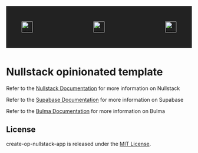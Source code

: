 <div style="display: flex; justify-content: space-between; padding: 3em; background-color: #222222; margin-bottom: 3rem;">
<img src='https://raw.githubusercontent.com/nullstack/nullstack/master/nullstack.png' height='30' alt='Nullstack'/>
<img src='https://bulma.io/assets/Bulma%20Logo.png' height='30' alt='Bulma'/>
<img src='https://supabase.com/brand-assets/supabase-logo-wordmark--dark.svg' height='30' alt='Supabase'/>
</div>

# Nullstack opinionated template

Refer to the [Nullstack Documentation](https://nullstack.app/documentation) for more information on Nullstack

Refer to the [Supabase Documentation](https://supabase.com/docs) for more information on Supabase

Refer to the [Bulma Documentation](https://bulma.io/documentation/) for more information on Bulma

## License

create-op-nullstack-app is released under the [MIT License](https://opensource.org/licenses/MIT).